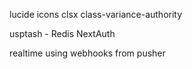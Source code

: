 lucide icons
clsx
class-variance-authority

usptash - Redis
NextAuth

realtime using webhooks from pusher
